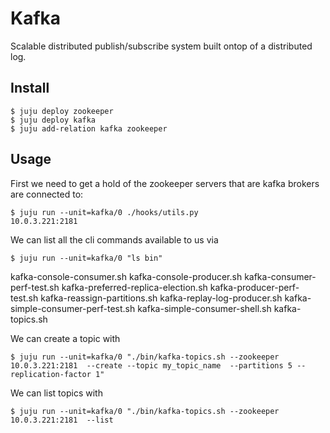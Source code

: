 Kafka
=====

Scalable distributed publish/subscribe system built ontop of a distributed log.


Install
-------

    $ juju deploy zookeeper
    $ juju deploy kafka
    $ juju add-relation kafka zookeeper

Usage
-----

First we need to get a hold of the zookeeper servers that are kafka brokers
are connected to:

    $ juju run --unit=kafka/0 ./hooks/utils.py
    10.0.3.221:2181

We can list all the cli commands available to us via

    $ juju run --unit=kafka/0 "ls bin"

 kafka-console-consumer.sh
 kafka-console-producer.sh
 kafka-consumer-perf-test.sh
 kafka-preferred-replica-election.sh
 kafka-producer-perf-test.sh
 kafka-reassign-partitions.sh
 kafka-replay-log-producer.sh
 kafka-simple-consumer-perf-test.sh
 kafka-simple-consumer-shell.sh
 kafka-topics.sh

We can create a topic with

    $ juju run --unit=kafka/0 "./bin/kafka-topics.sh --zookeeper 10.0.3.221:2181  --create --topic my_topic_name  --partitions 5 --replication-factor 1"

We can list topics with

    $ juju run --unit=kafka/0 "./bin/kafka-topics.sh --zookeeper 10.0.3.221:2181  --list





